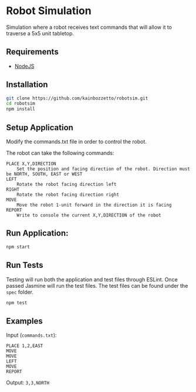 # Robot Simulation

Simulation where a robot receives text commands that will allow it to traverse a 5x5 unit tabletop.

## Requirements

* [NodeJS](http://nodejs.org)

## Installation

```sh
git clone https://github.com/kainbozzetto/robotsim.git
cd robotsim
npm install
```

## Setup Application

Modify the commands.txt file in order to control the robot.

The robot can take the following commands:

```
PLACE X,Y,DIRECTION
	Set the position and facing direction of the robot. Direction must be NORTH, SOUTH, EAST or WEST
LEFT
	Rotate the robot facing direction left
RIGHT
	Rotate the robot facing direction right
MOVE
	Move the robot 1-unit forward in the direction it is facing	
REPORT
	Write to console the current X,Y,DIRECTION of the robot
```

## Run Application:

```sh
npm start
```

## Run Tests

Testing will run both the application and test files through ESLint. Once passed Jasmine will run the test files. The test files can be found under the `spec` folder.

```sh
npm test
```

## Examples

Input (`commands.txt`):
```
PLACE 1,2,EAST
MOVE
MOVE
LEFT
MOVE
REPORT
```

Output: `3,3,NORTH`
